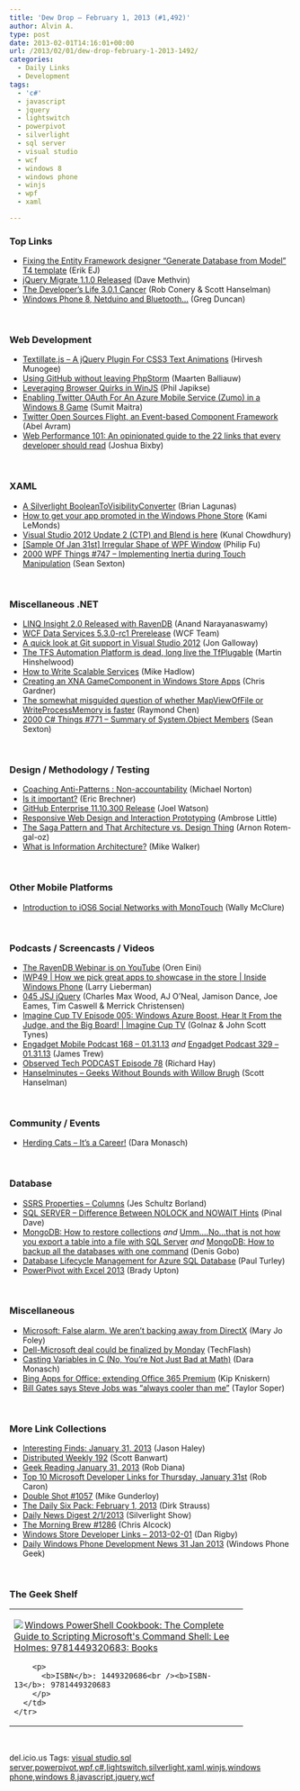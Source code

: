 ```yaml
---
title: 'Dew Drop – February 1, 2013 (#1,492)'
author: Alvin A.
type: post
date: 2013-02-01T14:16:01+00:00
url: /2013/02/01/dew-drop-february-1-2013-1492/
categories:
  - Daily Links
  - Development
tags:
  - 'c#'
  - javascript
  - jquery
  - lightswitch
  - powerpivot
  - silverlight
  - sql server
  - visual studio
  - wcf
  - windows 8
  - windows phone
  - winjs
  - wpf
  - xaml

---
```

### <a name="top"></a>Top Links

  * <a href="http://feedproxy.google.com/~r/ErikejBlogsAboutSqlCompactnetAndRelatedStuff/~3/Ax8_hDqavKQ/fixing-entity-framework-designer.html" target="_blank">Fixing the Entity Framework designer “Generate Database from Model” T4 template</a> (Erik EJ)
  * <a href="http://blog.jquery.com/2013/01/31/jquery-migrate-1-1-0-released/" target="_blank">jQuery Migrate 1.1.0 Released</a> (Dave Methvin)
  * <a href="http://feedproxy.google.com/~r/ThisDevelopersLife/~3/toQge2BvTBg/3-0-1-cancer" target="_blank">The Developer&#8217;s Life 3.0.1 Cancer</a> (Rob Conery & Scott Hanselman)
  * <a href="http://channel9.msdn.com/coding4fun/blog/Windows-Phone-8-Netduino-and-Bluetooth" target="_blank">Windows Phone 8, Netduino and Bluetooth&#8230;</a> (Greg Duncan)

&#160;

### <a name="web"></a>Web Development

  * <a href="http://feeds.dzone.com/~r/zones/css/~3/OjxKkH7mfJQ/textillatejs-jquery-plugin" target="_blank">Textillate.js &#8211; A jQuery Plugin For CSS3 Text Animations</a> (Hirvesh Munogee)
  * <a href="http://feedproxy.google.com/~r/jetbrains_webIde/~3/8GIiAAJPm-A/" target="_blank">Using GitHub without leaving PhpStorm</a> (Maarten Balliauw)
  * <a href="http://feedproxy.google.com/~r/Telerik/~3/GnRwljQxtRE/leveraging-browser-quirks-in-winjs" target="_blank">Leveraging Browser Quirks in WinJS</a> (Phil Japikse)
  * <a href="http://feedproxy.google.com/~r/netCurryRecentArticles/~3/9dSmHvRZzeM/ShowArticle.aspx" target="_blank">Enabling Twitter OAuth For An Azure Mobile Service (Zumo) in a Windows 8 Game</a> (Sumit Maitra)
  * <a href="http://www.infoq.com/news/2013/02/Twitter-Flight" target="_blank">Twitter Open Sources Flight, an Event-based Component Framework</a> (Abel Avram)
  * <a href="http://www.webperformancetoday.com/2013/01/31/web-performance-101-developers/" target="_blank">Web Performance 101: An opinionated guide to the 22 links that every developer should read</a> (Joshua Bixby)

&#160;

### <a name="silverlight"></a>XAML

  * <a href="http://www.infragistics.com/community/blogs/blagunas/archive/2013/01/31/a-silverlight-booleantovisibilityconverter.aspx" target="_blank">A Silverlight BooleanToVisibilityConverter</a> (Brian Lagunas)
  * <a href="http://blogs.windows.com/windows_phone/b/wpdev/archive/2013/01/31/how-to-get-your-app-promoted-in-the-windows-phone-store.aspx" target="_blank">How to get your app promoted in the Windows Phone Store</a> (Kami LeMonds)
  * <a href="http://feedproxy.google.com/~r/kunal2383/~3/DYk0JMbbkOQ/visualstudio2012-update2-ctp-and-blend.html" target="_blank">Visual Studio 2012 Update 2 (CTP) and Blend is here</a> (Kunal Chowdhury)
  * <a href="http://blogs.msdn.com/b/codefx/archive/2013/02/01/sample-of-jan-31st-irregular-shape-of-wpf-window.aspx" target="_blank">[Sample Of Jan 31st] Irregular Shape of WPF Window</a> (Philip Fu)
  * <a href="http://wpf.2000things.com/2013/02/01/747-implementing-inertia-during-touch-manipulation" target="_blank">2000 WPF Things #747 – Implementing Inertia during Touch Manipulation</a> (Sean Sexton)

&#160;

### <a name="dotnet"></a>Miscellaneous .NET

  * <a href="http://www.infoq.com/news/2013/02/linq-insight-2-raven-db" target="_blank">LINQ Insight 2.0 Released with RavenDB</a> (Anand Narayanaswamy)
  * <a href="http://blogs.msdn.com/b/astoriateam/archive/2013/01/31/wcf-data-services-5-3-0-rc1-prerelease.aspx" target="_blank">WCF Data Services 5.3.0-rc1 Prerelease</a> (WCF Team)
  * <a href="http://feedproxy.google.com/~r/jongalloway/~3/EkFHUAxTTQk/a-quick-look-at-git-support-in-visual-studio-2012.aspx" target="_blank">A quick look at Git support in Visual Studio 2012</a> (Jon Galloway)
  * <a href="http://feeds.feedblitz.com/~/37732296/0/visualstudioalm~The-TFS-Automation-Platform-is-dead-long-live-the-TfPlugable/" target="_blank">The TFS Automation Platform is dead, long live the TfPlugable</a> (Martin Hinshelwood)
  * <a href="http://feedproxy.google.com/~r/CodeRant/~3/w2haGYxhroM/how-to-write-scalable-services.html" target="_blank">How to Write Scalable Services</a> (Mike Hadlow)
  * <a href="http://geekswithblogs.net/freestylecoding/archive/2013/01/31/creating-an-xna-gamecomponent-in-windows-store-apps.aspx" target="_blank">Creating an XNA GameComponent in Windows Store Apps</a> (Chris Gardner)
  * <a href="http://blogs.msdn.com/b/oldnewthing/archive/2013/01/31/10389711.aspx" target="_blank">The somewhat misguided question of whether MapViewOfFile or WriteProcessMemory is faster</a> (Raymond Chen)
  * <a href="http://csharp.2000things.com/2013/02/01/771-summary-of-system-object-members/" target="_blank">2000 C# Things #771 – Summary of System.Object Members</a> (Sean Sexton)

&#160;

### <a name="design"></a>Design / Methodology / Testing

  * <a href="http://www.docondev.com/2013/01/coaching-anti-patterns-non.html" target="_blank">Coaching Anti-Patterns : Non-accountability</a> (Michael Norton)
  * <a href="http://blogs.msdn.com/b/eric_brechner/archive/2013/02/01/is-it-important.aspx" target="_blank">Is it important?</a> (Eric Brechner)
  * <a href="https://github.com/blog/1392-github-enterprise-11-10-300-release" target="_blank">GitHub Enterprise 11.10.300 Release</a> (Joel Watson)
  * <a href="http://www.infragistics.com/community/blogs/indigo-studio/archive/2013/01/31/responsive-web-design-and-interaction-prototyping.aspx" target="_blank">Responsive Web Design and Interaction Prototyping</a> (Ambrose Little)
  * <a href="http://feeds.dzone.com/~r/zones/dotnet/~3/YSDZ8WdBhcI/saga-pattern-and-architecture-0" target="_blank">The Saga Pattern and That Architecture vs. Design Thing</a> (Arnon Rotem-gal-oz)
  * <a href="http://feedproxy.google.com/~r/MikeWalker/~3/e4VZrU9lR_w/what-is-information-architecture.html" target="_blank">What is Information Architecture?</a> (Mike Walker)

&#160;

### <a name="mobile"></a>Other Mobile Platforms

  * <a href="http://morewally.com/cs/blogs/wallym/archive/2013/02/01/introduction-to-ios6-social-networks-with-monotouch.aspx" target="_blank">Introduction to iOS6 Social Networks with MonoTouch</a> (Wally McClure)

&#160;

### <a name="podcasts"></a>Podcasts / Screencasts / Videos

  * <a href="http://feedproxy.google.com/~r/AyendeRahien/~3/xnNLe5Ggizg/the-ravendb-webinar-is-on-youtube" target="_blank">The RavenDB Webinar is on YouTube</a> (Oren Eini)
  * <a href="http://channel9.msdn.com/Shows/Inside+Windows+Phone/IWP49--How-we-pick-great-apps-to-showcase-in-the-store" target="_blank">IWP49 | How we pick great apps to showcase in the store | Inside Windows Phone</a> (Larry Lieberman)
  * <a href="http://javascriptjabber.com/045-jsj-jquery/" target="_blank">045 JSJ jQuery</a> (Charles Max Wood, AJ O&#8217;Neal, Jamison Dance, Joe Eames, Tim Caswell & Merrick Christensen)
  * <a href="http://channel9.msdn.com/Shows/ImagineCup-TV/Imagine-Cup-TV-Episode-005-Windows-Azure-Boost-Hear-It-From-the-Judge-and-the-Big-Board" target="_blank">Imagine Cup TV Episode 005: Windows Azure Boost, Hear It From the Judge, and the Big Board! | Imagine Cup TV</a> (Golnaz & John Scott Tynes)
  * <a href="http://www.engadget.com/2013/01/31/engadget-mobile-podcast-168-01-31-13/" target="_blank">Engadget Mobile Podcast 168 &#8211; 01.31.13</a> _and_ <a href="http://www.engadget.com/2013/01/31/engadget-podcast-329-01-31-13/" target="_blank">Engadget Podcast 329 &#8211; 01.31.13</a> (James Trew)
  * <a href="http://feedproxy.google.com/~r/windowsobserver/~3/jioIn97nvnc/" target="_blank">Observed Tech PODCAST Episode 78</a> (Richard Hay)
  * <a href="http://feedproxy.google.com/~r/HanselminutesCompleteMP3/~3/ZzT5aXx4TtE/default.aspx" target="_blank">Hanselminutes &#8211; Geeks Without Bounds with Willow Brugh</a> (Scott Hanselman)

&#160;

### <a name="events"></a>Community / Events

  * <a href="http://www.infragistics.com/community/blogs/d-coding/archive/2013/01/31/herding-cats-it-s-a-career.aspx" target="_blank">Herding Cats – It’s a Career!</a> (Dara Monasch)

&#160;

### <a name="sql"></a>Database

  * <a href="http://blogs.lessthandot.com/index.php/DataMgmt/ssrs/ssrs-properties-columns" target="_blank">SSRS Properties &#8211; Columns</a> (Jes Schultz Borland)
  * <a href="http://blog.sqlauthority.com/2013/02/01/sql-server-difference-between-nolock-and-nowait-hints/" target="_blank">SQL SERVER – Difference Between NOLOCK and NOWAIT Hints</a> (Pinal Dave)
  * <a href="http://blogs.lessthandot.com/index.php/DataMgmt/DBAdmin/mongodb-how-to-restore-collections" target="_blank">MongoDB: How to restore collections</a> _and_ <a href="http://blogs.lessthandot.com/index.php/DataMgmt/DBProgramming/MSSQLServer/umm-no-that-is-not" target="_blank">Umm&#8230;.No&#8230;that is not how you export a table into a file with SQL Server</a> _and_ <a href="http://blogs.lessthandot.com/index.php/DataMgmt/DBAdmin/mongodb-how-to-backup-all" target="_blank">MongoDB: How to backup all the databases with one command</a> (Denis Gobo)
  * <a href="http://www.sqlservercentral.com/blogs/pturley/2013/02/01/database-lifecycle-management-for-azure-sql-database/" target="_blank">Database Lifecycle Management for Azure SQL Database</a> (Paul Turley)
  * <a href="http://feedproxy.google.com/~r/MSSQLTips-LatestSqlServerTips/~3/QhGzqPt5u_A/tip.asp" target="_blank">PowerPivot with Excel 2013</a> (Brady Upton)

&#160;

### <a name="misc"></a>Miscellaneous

  * <a href="http://www.zdnet.com/microsoft-false-alarm-we-arent-backing-away-from-directx-7000010647/" target="_blank">Microsoft: False alarm. We aren&#8217;t backing away from DirectX</a> (Mary Jo Foley)
  * <a href="http://feedproxy.google.com/~r/TechFlash/~3/royQyQfXWKg/dell-microsoft-deal-could-be-finalized.html" target="_blank">Dell-Microsoft deal could be finalized by Monday</a> (TechFlash)
  * <a href="http://www.infragistics.com/community/blogs/d-coding/archive/2013/01/31/casting-variables-in-c-no-you-re-not-just-bad-at-math.aspx" target="_blank">Casting Variables in C (No, You’re Not Just Bad at Math)</a> (Dara Monasch)
  * <a href="http://feedproxy.google.com/~r/liveside/~3/sd_EoWuaYG8/" target="_blank">Bing Apps for Office: extending Office 365 Premium</a> (Kip Kniskern)
  * <a href="http://feedproxy.google.com/~r/geekwire/~3/Rxd_jJHqDM8/" target="_blank">Bill Gates says Steve Jobs was “always cooler than me”</a> (Taylor Soper)

&#160;

### <a name="links"></a>More Link Collections

  * <a href="http://jasonhaley.com/blog/post.aspx?id=00d57b6c-384c-4741-abb3-422838eadad8" target="_blank">Interesting Finds: January 31, 2013</a> (Jason Haley)
  * <a href="http://feedproxy.google.com/~r/roguetechnology/~3/FupZJHzLo6E/" target="_blank">Distributed Weekly 192</a> (Scott Banwart)
  * <a href="http://feedproxy.google.com/~r/RegularGeek/~3/tsGuoA78Mzc/" target="_blank">Geek Reading January 31, 2013</a> (Rob Diana)
  * <a href="http://blogs.msdn.com/b/robcaron/archive/2013/01/31/top-10-microsoft-developer-links-for-thursday-january-31st.aspx" target="_blank">Top 10 Microsoft Developer Links for Thursday, January 31st</a> (Rob Caron)
  * <a href="http://afreshcup.com/home/2013/2/1/double-shot-1057.html" target="_blank">Double Shot #1057</a> (Mike Gunderloy)
  * <a href="http://feeds.feedblitz.com/~/37738097/0/dirkstrauss~The-Daily-Six-Pack-February" target="_blank">The Daily Six Pack: February 1, 2013</a> (Dirk Strauss)
  * <a href="http://feedproxy.google.com/~r/silverlightshow/~3/Tr_WQyAppuY/Daily-News-Digest-2-1-2013.aspx" target="_blank">Daily News Digest 2/1/2013</a> (Silverlight Show)
  * <a href="http://feedproxy.google.com/~r/ReflectivePerspective/~3/j_4IKL8pMRo/" target="_blank">The Morning Brew #1286</a> (Chris Alcock)
  * <a href="http://feedproxy.google.com/~r/DanRigby/~3/CoYKoY--KNM/" target="_blank">Windows Store Developer Links – 2013-02-01</a> (Dan Rigby)
  * <a href="http://feedproxy.google.com/~r/Windowsphonegeek/~3/-cauF59OYbU/daily-windows-phone-development-news-31-jan-2013" target="_blank">Daily Windows Phone Development News 31 Jan 2013</a> (Windows Phone Geek)

&#160;

### <a name="shelf"></a>The Geek Shelf

<div style="padding-bottom: 0px; margin: 0px; padding-left: 0px; padding-right: 0px; display: inline; float: none; padding-top: 0px" id="scid:7dc1bd33-94bd-46fd-a20b-0131235bcd47:8a17fb5e-711c-49fc-a4ec-8b35d2c3fc54" class="wlWriterEditableSmartContent">
  <table cellspacing="0" cellpadding="2" width="400" border="0" unselectable="on">
    <tr>
      <td valign="top" width="400">
        <p>
          <a title="Windows PowerShell Cookbook: The Complete Guide to Scripting Microsoft&#39;s Command Shell: Lee Holmes: 9781449320683: Books" href="http://www.amazon.com/exec/obidos/ASIN/1449320686/alvinashcraft-20"><img data-recalc-dims="1" decoding="async" src="https://i0.wp.com/images.amazon.com/images/P/1449320686.01.MZZZZZZZ.jpg?w=660" border="0" align="left" style="float:left" />Windows PowerShell Cookbook: The Complete Guide to Scripting Microsoft's Command Shell: Lee Holmes: 9781449320683: Books</a>
        </p>
        
        <p>
          <b>ISBN</b>: 1449320686<br /><b>ISBN-13</b>: 9781449320683
        </p>
      </td>
    </tr>
  </table>
</div>

&#160;

<div style="padding-bottom: 0px; margin: 0px; padding-left: 0px; padding-right: 0px; display: inline; float: none; padding-top: 0px" id="scid:0767317B-992E-4b12-91E0-4F059A8CECA8:bbf2330c-0dd9-47c7-879e-062f7394c6f4" class="wlWriterEditableSmartContent">
  del.icio.us Tags: <a href="http://del.icio.us/popular/visual+studio" rel="tag">visual studio</a>,<a href="http://del.icio.us/popular/sql+server" rel="tag">sql server</a>,<a href="http://del.icio.us/popular/powerpivot" rel="tag">powerpivot</a>,<a href="http://del.icio.us/popular/wpf" rel="tag">wpf</a>,<a href="http://del.icio.us/popular/c%23" rel="tag">c#</a>,<a href="http://del.icio.us/popular/lightswitch" rel="tag">lightswitch</a>,<a href="http://del.icio.us/popular/silverlight" rel="tag">silverlight</a>,<a href="http://del.icio.us/popular/xaml" rel="tag">xaml</a>,<a href="http://del.icio.us/popular/winjs" rel="tag">winjs</a>,<a href="http://del.icio.us/popular/windows+phone" rel="tag">windows phone</a>,<a href="http://del.icio.us/popular/windows+8" rel="tag">windows 8</a>,<a href="http://del.icio.us/popular/javascript" rel="tag">javascript</a>,<a href="http://del.icio.us/popular/jquery" rel="tag">jquery</a>,<a href="http://del.icio.us/popular/wcf" rel="tag">wcf</a>
</div>